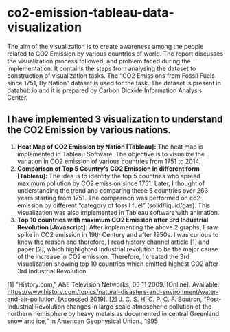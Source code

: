 # co2-emission-tableau-data-visualization


The aim of the visualization is to create awareness among the people related to CO2 Emission by
various countries of world. The report discusses the visualization process followed, and problem
faced during the implementation. It contains the steps from analysing the dataset to construction
of visualization tasks. The “CO2 Emissions from Fossil Fuels since 1751, By Nation” dataset is
used for the task. The dataset is present in datahub.io and it is prepared by Carbon Dioxide
Information Analysis Center.

## I have implemented 3 visualization to understand the CO2 Emission by various nations.

1. **Heat Map of CO2 Emission by Nation [Tableau]:** The heat map is implemented in Tableau Software. The objective is to visualize the variation in CO2 emission of various countries from 1751 to 2014.
2. **Comparison of Top 5 Country’s CO2 Emission in different form [Tableau]:** The idea is to identify the top 5 countries who spread maximum pollution by CO2 emission since 1751. Later, I thought of understanding the trend and comparing these 5 countries over 263 years starting from 1751. The comparison was performed on co2 emission by different “category of fossil fuel” (solid/liquid/gas). This visualization was also implemented in Tableau software with animation.
3. **Top 10 countries with maximum CO2 Emission after 3rd Industrial Revolution [Javascript]:** After implementing the above 2 graphs, I saw spike in CO2 emission in 19th Century and after 1950s. I was curious to know the reason and therefore, I read history channel article [1] and paper [2], which highlighted Industrial revolution to be the major cause of the increase in CO2 emission. Therefore, I created the 3rd visualization showing top 10 countries which emitted highest CO2 after 3rd Industrial Revolution.


[1] “History.com,” A&E Television Networks, 06 11 2009. [Online]. Available: https://www.history.com/topics/natural-disasters-and-environment/water-and-air-pollution. [Accessed 2019].
[2] J. C. S. H. C. P. C. F. Boutron, “Post‐Industrial Revolution changes in large‐scale atmospheric pollution of the northern hemisphere by heavy metals as documented in central Greenland snow and ice,” in American Geophysical Union., 1995
